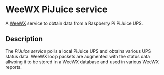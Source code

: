 # WeeWX PiJuice service #

A [WeeWX](http://weewx.com/ "WeeWX - Open source software for your weather station") service to obtain data from a Raspberry Pi PiJuice UPS.

## Description ##

The *PiJuice service* polls a local PiJuice UPS and obtains various UPS status data. WeeWX loop packets are augmented with the status data allwoing it to be stored in a WeeWX database and used in various WeeWX reports.

